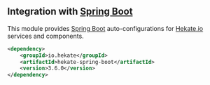 ## Integration with [Spring Boot](https://projects.spring.io/spring-boot/)
 
This module provides [Spring Boot](https://projects.spring.io/spring-boot/) auto-configurations 
for [Hekate.io](https://github.com/hekate-io/hekate) services and components.
 
 ```xml
 <dependency>
     <groupId>io.hekate</groupId>
     <artifactId>hekate-spring-boot</artifactId>
     <version>3.6.0</version>
 </dependency>
 ```
